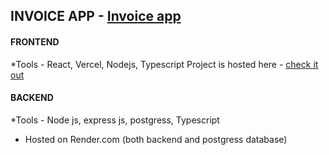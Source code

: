 ## INVOICE APP - [Invoice app](https://invoiceapp-elitekaycy.vercel.app/)


#### FRONTEND 
*Tools - React, Vercel, Nodejs, Typescript
Project is hosted here - [check it out](https://invoiceapp-elitekaycy.vercel.app/)

#### BACKEND
*Tools - Node js, express js, postgress, Typescript
* Hosted on Render.com (both backend and postgress database)
